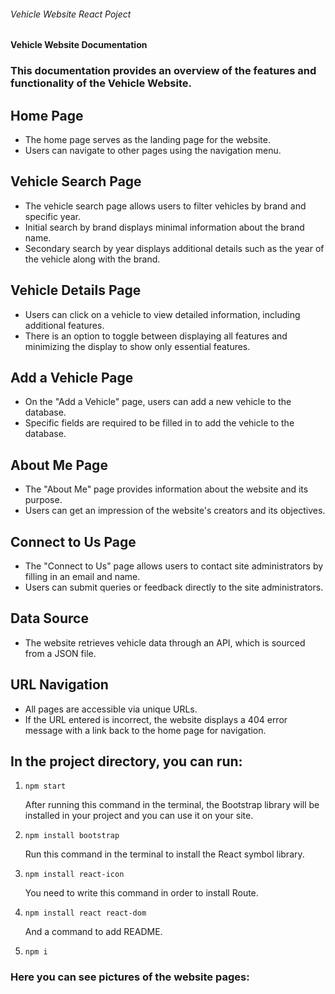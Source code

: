 ###### Vehicle Website React Poject 
###

#### Vehicle Website Documentation

### This documentation provides an overview of the features and functionality of the Vehicle Website.

## Home Page
- The home page serves as the landing page for the website.
- Users can navigate to other pages using the navigation menu.

## Vehicle Search Page
- The vehicle search page allows users to filter vehicles by brand and specific year.
- Initial search by brand displays minimal information about the brand name.
- Secondary search by year displays additional details such as the year of the vehicle along with the brand.

## Vehicle Details Page
- Users can click on a vehicle to view detailed information, including additional features.
- There is an option to toggle between displaying all features and minimizing the display to show only essential features.

## Add a Vehicle Page
- On the "Add a Vehicle" page, users can add a new vehicle to the database.
- Specific fields are required to be filled in to add the vehicle to the database.

## About Me Page
- The "About Me" page provides information about the website and its purpose.
- Users can get an impression of the website's creators and its objectives.

## Connect to Us Page
- The "Connect to Us" page allows users to contact site administrators by filling in an email and name.
- Users can submit queries or feedback directly to the site administrators.

## Data Source
- The website retrieves vehicle data through an API, which is sourced from a JSON file.

## URL Navigation
- All pages are accessible via unique URLs.
- If the URL entered is incorrect, the website displays a 404 error message with a link back to the home page for navigation.
###

## In the project directory, you can run:

1. `npm start`

   After running this command in the terminal, the Bootstrap library will be installed in your project and you can use it on your site.
   
2. `npm install bootstrap`

   Run this command in the terminal to install the React symbol library.
   
3. `npm install react-icon`

   You need to write this command in order to install Route.
   
4. `npm install react react-dom`

   And a command to add README.
   
5. `npm i`

### Here you can see pictures of the website pages: